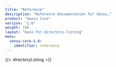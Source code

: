 ```yaml
---
title: "Reference"
description: "Reference documentation for Sensu."
product: "Sensu Core"
version: "1.6"
weight: 100
layout: "base-for-directory-listing"
menu:
  sensu-core-1.6:
    identifier: reference
---
```


{{< directoryListing >}}
